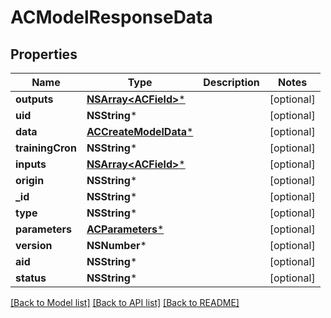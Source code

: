 # ACModelResponseData

## Properties
Name | Type | Description | Notes
------------ | ------------- | ------------- | -------------
**outputs** | [**NSArray&lt;ACField&gt;***](ACField.md) |  | [optional] 
**uid** | **NSString*** |  | [optional] 
**data** | [**ACCreateModelData***](ACCreateModelData.md) |  | [optional] 
**trainingCron** | **NSString*** |  | [optional] 
**inputs** | [**NSArray&lt;ACField&gt;***](ACField.md) |  | [optional] 
**origin** | **NSString*** |  | [optional] 
**_id** | **NSString*** |  | [optional] 
**type** | **NSString*** |  | [optional] 
**parameters** | [**ACParameters***](ACParameters.md) |  | [optional] 
**version** | **NSNumber*** |  | [optional] 
**aid** | **NSString*** |  | [optional] 
**status** | **NSString*** |  | [optional] 

[[Back to Model list]](../README.md#documentation-for-models) [[Back to API list]](../README.md#documentation-for-api-endpoints) [[Back to README]](../README.md)


